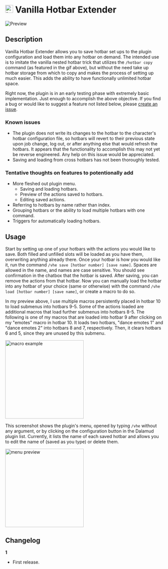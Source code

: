 # <img src="https://user-images.githubusercontent.com/313146/198734717-e875818b-9c08-4c8e-80cd-d53441ba339d.png" alt="icon" width="25em" /> Vanilla Hotbar Extender
![Preview](https://user-images.githubusercontent.com/313146/197404328-d0d39ef0-dc9f-4256-b0db-be39786a6968.gif)

## Description
Vanilla Hotbar Extender allows you to save hotbar set ups to the plugin configuration and load them into any hotbar on demand. The intended use is to imitate the vanilla nested hotbar trick that utilizes the `/hotbar copy` command (as featured in the gif above), but without the need take up hotbar storage from which to copy and makes the process of setting up much easier. This adds the ability to have functionally unlimited hotbar space.

Right now, the plugin is in an early testing phase with extremely basic implementation. Just enough to accomplish the above objective. If you find a bug or would like to suggest a feature not listed below, please [create an issue](https://github.com/mustafakalash/VanillaHotbarExtender/issues/new).

### Known issues
- The plugin does not write its changes to the hotbar to the character's hotbar configuration file, so hotbars will revert to their previous state upon job change, log out, or after anything else that would refresh the hotbars. It appears that the functionality to accomplish this may not yet be reverse engineered. Any help on this issue would be appreciated.
- Saving and loading from cross hotbars has not been thoroughly tested.

### Tentative thoughts on features to potentionally add
- More fleshed out plugin menu.
  - Saving and loading hotbars.
  - Preview of the actions saved to hotbars.
  - Editing saved actions.
- Referring to hotbars by name rather than index.
- Grouping hotbars or the ability to load multiple hotbars with one command.
- Triggers for automatically loading hotbars.

## Usage
Start by setting up one of your hotbars with the actions you would like to save. Both filled and unfilled slots will be loaded as you have them, overwriting anything already there. Once your hotbar is how you would like it, run the command `/vhe save [hotbar number] [save name]`. Spaces are allowed in the name, and names are case sensitive. You should see confirmation in the chatbox that the hotbar is saved. After saving, you can remove the actions from that hotbar. Now you can manually load the hotbar into any hotbar of your choice (same or otherwise) with the command `/vhe load [hotbar number] [save name]`, or create a macro to do so.

In my preview above, I use multiple macros persistently placed in hotbar 10 to load submenus into hotbars 9-5. Some of the actions loaded are additional macros that load further submenus into hotbars 8-5. The following is one of my macros that are loaded into hotbar 9 after clicking on my "emotes" macro in hotbar 10. It loads two hotbars, "dance emotes 1" and "dance emotes 2" into hotbars 8 and 7, respectively. Then, it clears hotbars 6 and 5, since they are unused by this submenu.

<img src="https://user-images.githubusercontent.com/313146/197404346-4602444e-4bd6-44b6-b783-34d47e2089b7.png" alt="macro example" width="250px" />

This screenshot shows the plugin's menu, opened by typing `/vhe` without any argument, or by clicking on the configuration button in the Dalamud plugin list. Currently, it lists the name of each saved hotbar and allows you to edit the name of (saved as you type) or delete them.

<img src="https://user-images.githubusercontent.com/313146/197404347-f9126a20-006a-459e-8fb4-61cfba59f364.png" alt="menu preview" width="250px" />

## Changelog
**1**
- First release.
